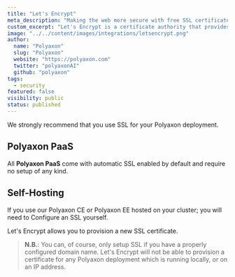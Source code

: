 ```yaml
---
title: "Let's Encrypt"
meta_description: "Making the web more secure with free SSL certificates, Let's Encrypt is a great way to make your Polyaxon deployment run on HTTPS. Ensure your Polyaxon deployment is secure with a free SSL certificate via a full integration with Let's Encrypt."
custom_excerpt: "Let's Encrypt is a certificate authority that provides X.509 certificates for Transport Layer Security encryption at no charge. The certificate is valid for 90 days, during which renewal can take place at anytime."
image: "../../content/images/integrations/letsencrypt.png"
author:
  name: "Polyaxon"
  slug: "Polyaxon"
  website: "https://polyaxon.com"
  twitter: "polyaxonAI"
  github: "polyaxon"
tags: 
  - security
featured: false
visibility: public
status: published
---
```


We strongly recommend that you use SSL for your Polyaxon deployment.


## Polyaxon PaaS

All **Polyaxon PaaS** come with automatic SSL enabled by default and require no setup of any kind.


## Self-Hosting

If you use our Polyaxon CE or Polyaxon EE hosted on your cluster; you will need to Configure an SSL yourself.

Let's Encrypt allows you to provision a new SSL certificate.

>**N.B.**: You can, of course, only setup SSL if you have a properly configured domain name. Let's Encrypt will not be able to provision a certificate for any Polyaxon deployment which is running locally, or on an IP address.
